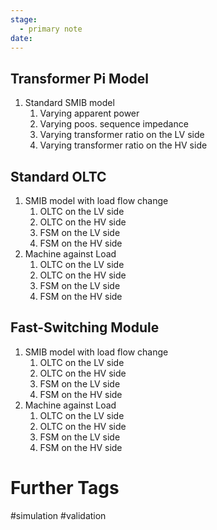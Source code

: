```yaml
---
stage:
  - primary note
date:
---
```

## Transformer Pi Model
1. Standard SMIB model
	1. Varying apparent power
	2. Varying poos. sequence impedance
	3. Varying transformer ratio on the LV side
	4. Varying transformer ratio on the HV side
## Standard OLTC
1. SMIB model with load flow change
	1. OLTC on the LV side
	2. OLTC on the HV side
	3. FSM on the LV side
	4. FSM on the HV side
2. Machine against Load
	1. OLTC on the LV side
	2. OLTC on the HV side
	3. FSM on the LV side
	4. FSM on the HV side
## Fast-Switching Module
1. SMIB model with load flow change
	1. OLTC on the LV side
	2. OLTC on the HV side
	3. FSM on the LV side
	4. FSM on the HV side
2. Machine against Load
	1. OLTC on the LV side
	2. OLTC on the HV side
	3. FSM on the LV side
	4. FSM on the HV side
# Further Tags
#simulation #validation